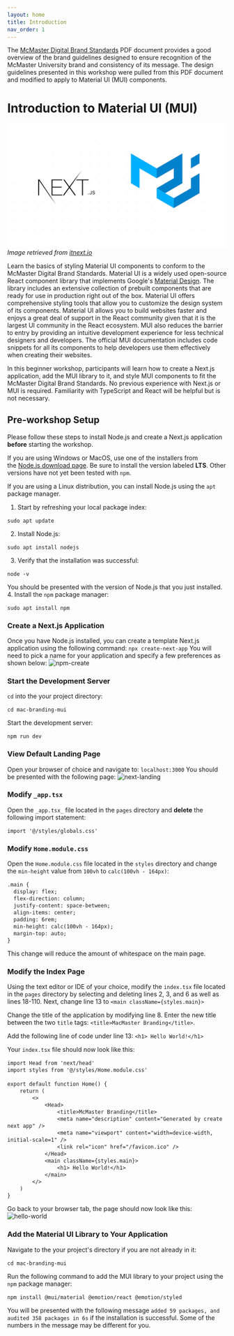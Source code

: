 ```yaml
---
layout: home
title: Introduction
nav_order: 1
---
```


The [McMaster Digital Brand Standards](https://brand.mcmaster.ca/app/uploads/2019/04/digital-guidelines.pdf) PDF document provides a good overview of the brand guidelines designed to ensure recognition of the McMaster University brand and consistency of its message. The design guidelines presented in this workshop were pulled from this PDF document and modified to apply to Material UI (MUI) components.

# Introduction to Material UI (MUI)

![NextJS-MUI](assets/img/nextjs-mui.png)_Image retrieved from [itnext.io](https://itnext.io/next-js-with-material-ui-7a7f6485f671)_

Learn the basics of styling Material UI components to conform to the McMaster Digital Brand Standards. Material UI is a widely used open-source React component library that implements Google's [Material Design](https://m2.material.io/). The library includes an extensive collection of prebuilt components that are ready for use in production right out of the box. Material UI offers comprehensive styling tools that allow you to customize the design system of its components. Material UI allows you to build websites faster and enjoys a great deal of support in the React community given that it is the largest UI community in the React ecosystem. MUI also reduces the barrier to entry by providing an intuitive development experience for less technical designers and developers. The official MUI documentation includes code snippets for all its components to help developers use them effectively when creating their websites.

In this beginner workshop, participants will learn how to create a Next.js application, add the MUI library to it, and style MUI components to fit the McMaster Digital Brand Standards. No previous experience with Next.js or MUI is required. Familiarity with TypeScript and React will be helpful but is not necessary.

## Pre-workshop Setup

Please follow these steps to install Node.js and create a Next.js application **before** starting the workshop.

If you are using Windows or MacOS, use one of the installers from the [Node.js download page](https://nodejs.org/en/download/). Be sure to install the version labeled **LTS**. Other versions have not yet been tested with `npm`.

If you are using a Linux distribution, you can install Node.js using the `apt` package manager.
1. Start by refreshing your local package index: 
~~~
sudo apt update
~~~
2. Install Node.js: 
~~~
sudo apt install nodejs
~~~
3. Verify that the installation was successful: 
~~~
node -v
~~~
  You should be presented with the version of Node.js that you just installed.
4. Install the `npm` package manager:
~~~
sudo apt install npm
~~~

### Create a Next.js Application
Once you have Node.js installed, you can create a template Next.js application using the following command:
```npx create-next-app```
You will need to pick a name for your application and specify a few preferences as shown below:
![npm-create](assets/img/npx-create.png)

### Start the Development Server
`cd` into the your project directory: 
~~~
cd mac-branding-mui
~~~
Start the development server:
~~~
npm run dev
~~~

### View Default Landing Page
Open your browser of choice and navigate to: `localhost:3000`
You should be presented with the following page:
![next-landing](assets/img/next-js-landing.png)

### Modify `_app.tsx`
Open the `_app.tsx_` file located in the `pages` directory and **delete** the following import statement:
~~~
import '@/styles/globals.css'
~~~

### Modify `Home.module.css`
Open the `Home.module.css` file located in the `styles` directory and change the `min-height` value from `100vh` to `calc(100vh - 164px)`:
```
.main {
  display: flex;
  flex-direction: column;
  justify-content: space-between;
  align-items: center;
  padding: 6rem;
  min-height: calc(100vh - 164px);
  margin-top: auto;
}
```
This change will reduce the amount of whitespace on the main page.

### Modify the Index Page
Using the text editor or IDE of your choice, modify the `index.tsx` file located in the `pages` directory by selecting and deleting lines 2, 3, and 6 as well as lines 18-110. Next, change line 13 to `<main className={styles.main}>` 

Change the title of the application by modifying line 8.
Enter the new title between the two `title` tags: 
`<title>MacMaster Branding</title>`.

Add the following line of code under line 13: 
`<h1> Hello World!</h1>`

Your `index.tsx` file should now look like this:
```
import Head from 'next/head'  
import styles from '@/styles/Home.module.css'  
  
export default function Home() {  
	return (  
		<>  
			<Head>  
				<title>McMaster Branding</title>  
				<meta name="description" content="Generated by create next app" />  
				<meta name="viewport" content="width=device-width, initial-scale=1" />  
				<link rel="icon" href="/favicon.ico" />  
			</Head>  
			<main className={styles.main}>  
				<h1> Hello World!</h1>  
			</main>  
		</>  
	)  
}
```

Go back to your browser tab, the page should now look like this:
![hello-world](assets/img/hello-world.png)

### Add the Material UI Library to Your Application
Navigate to the your project's directory if you are not already in it: 
~~~
cd mac-branding-mui
~~~

Run the following command to add the MUI library to your project using the `npm` package manager: 
~~~
npm install @mui/material @emotion/react @emotion/styled
~~~
You will be presented with the following message `added 59 packages, and audited 358 packages in 6s` if the installation is successful. Some of the numbers in the message may be different for you.